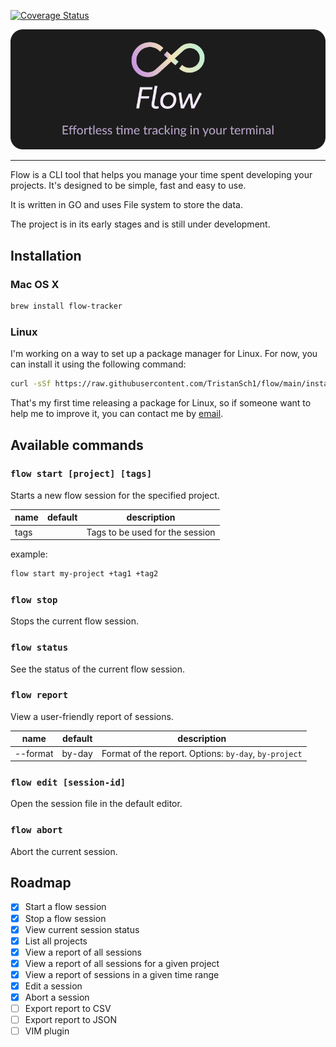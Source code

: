 [![Coverage Status](https://coveralls.io/repos/github/TristanSch1/flow/badge.svg?branch=main)](https://coveralls.io/github/TristanSch1/flow?branch=main)

<p align="center">
  <img src="assets/banner.png" />
</p>

---

Flow is a CLI tool that helps you manage your time spent developing your projects. It's designed to be simple, fast and easy to use.

It is written in GO and uses File system to store the data.

The project is in its early stages and is still under development.

## Installation

### Mac OS X

```bash
brew install flow-tracker
```

### Linux

I'm working on a way to set up a package manager for Linux. For now, you can install it using the following command:

```bash
curl -sSf https://raw.githubusercontent.com/TristanSch1/flow/main/install.sh | sh
```

That's my first time releasing a package for Linux, so if someone want to help me to improve it, you can contact me by [email](mailto:sch.tristan1@gmail.com).

## Available commands

### `flow start [project] [tags]`

Starts a new flow session for the specified project.

| name | default | description                     |
| ---- | ------- | ------------------------------- |
| tags |         | Tags to be used for the session |

example:

```bash
flow start my-project +tag1 +tag2
```

### `flow stop`

Stops the current flow session.

### `flow status`

See the status of the current flow session.

### `flow report`

View a user-friendly report of sessions.

| name     | default | description                                           |
| -------- | ------- | ----------------------------------------------------- |
| --format | by-day  | Format of the report. Options: `by-day`, `by-project` |

### `flow edit [session-id]`

Open the session file in the default editor.

### `flow abort`

Abort the current session.

## Roadmap

- [x] Start a flow session
- [x] Stop a flow session
- [x] View current session status
- [x] List all projects
- [x] View a report of all sessions
- [x] View a report of all sessions for a given project
- [x] View a report of sessions in a given time range
- [x] Edit a session
- [x] Abort a session
- [ ] Export report to CSV
- [ ] Export report to JSON
- [ ] VIM plugin
